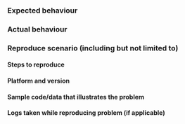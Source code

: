 ### Expected behaviour

### Actual behaviour

### Reproduce scenario (including but not limited to)

#### Steps to reproduce

#### Platform and version

#### Sample code/data that illustrates the problem

#### Logs taken while reproducing problem (if applicable)

